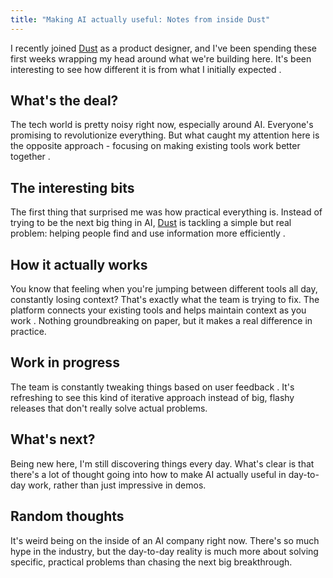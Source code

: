 ```yaml
---
title: "Making AI actually useful: Notes from inside Dust"
---
```

I recently joined [Dust](https://dust.tt/) as a product designer, and I've been spending these first weeks wrapping my head around what we're building here. It's been interesting to see how different it is from what I initially expected .

## What's the deal?

The tech world is pretty noisy right now, especially around AI. Everyone's promising to revolutionize everything. But what caught my attention here is the opposite approach - focusing on making existing tools work better together .

## The interesting bits

The first thing that surprised me was how practical everything is. Instead of trying to be the next big thing in AI, [Dust](https://dust.tt/) is tackling a simple but real problem: helping people find and use information more efficiently .

## How it actually works

You know that feeling when you're jumping between different tools all day, constantly losing context? That's exactly what the team is trying to fix. The platform connects your existing tools and helps maintain context as you work . Nothing groundbreaking on paper, but it makes a real difference in practice.

## Work in progress

The team is constantly tweaking things based on user feedback . It's refreshing to see this kind of iterative approach instead of big, flashy releases that don't really solve actual problems.

## What's next?

Being new here, I'm still discovering things every day. What's clear is that there's a lot of thought going into how to make AI actually useful in day-to-day work, rather than just impressive in demos.

## Random thoughts

It's weird being on the inside of an AI company right now. There's so much hype in the industry, but the day-to-day reality is much more about solving specific, practical problems than chasing the next big breakthrough.